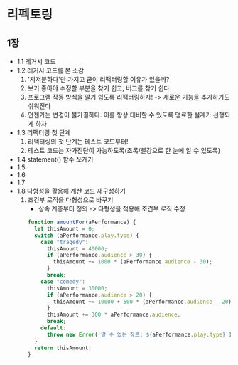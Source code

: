# 리펙토링

## 1장

- 1.1 레거시 코드
- 1.2 레거시 코드를 본 소감
  1. '지저분하다'만 가지고 굳이 리팩터링할 이유가 있을까?
  2. 보기 좋아야 수정할 부분을 찾기 쉽고, 버그를 찾기 쉽다
  3. 프로그램 작동 방식을 알기 쉽도록 리팩터링하자! -> 새로운 기능을 추가하기도 쉬워진다
  4. 언젠가는 변경이 불가결하다. 이를 항상 대비할 수 있도록 명료한 설계가 선행되게 하자
- 1.3 리팩터링 첫 단계
  1. 리펙터링의 첫 단계는 테스트 코드부터!
  2. 테스트 코드는 자가진단이 가능하도록(초록/빨강으로 한 눈에 알 수 있도록)
- 1.4 statement() 함수 쪼개기
- 1.5
- 1.6
- 1.7
- 1.8 다형성을 활용해 계산 코드 재구성하기
  1. 조건부 로직을 다형성으로 바꾸기
     - 상속 계층부터 정의 -> 다형성을 적용해 조건부 로직 수정
     ```javascript
     function amountFor(aPerformance) {
       let thisAmount = 0;
       switch (aPerformance.play.type) {
         case "tragedy":
           thisAmount = 40000;
           if (aPerformance.audience > 30) {
             thisAmount += 1000 * (aPerformance.audience - 30);
           }
           break;
         case "comedy":
           thisAmount = 30000;
           if (aPerformance.audience > 20) {
             thisAmount += 10000 + 500 * (aPerformance.audience - 20);
           }
           thisAmount += 300 * aPerformance.audience;
           break;
         default:
           throw new Error(`알 수 없는 장르: ${aPerformance.play.type}`);
       }
       return thisAmount;
     }
     ```
